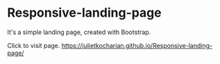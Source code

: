# Responsive-landing-page
It's a simple landing page, created with Bootstrap.

Click to visit page. https://julietkocharian.github.io/Responsive-landing-page/
